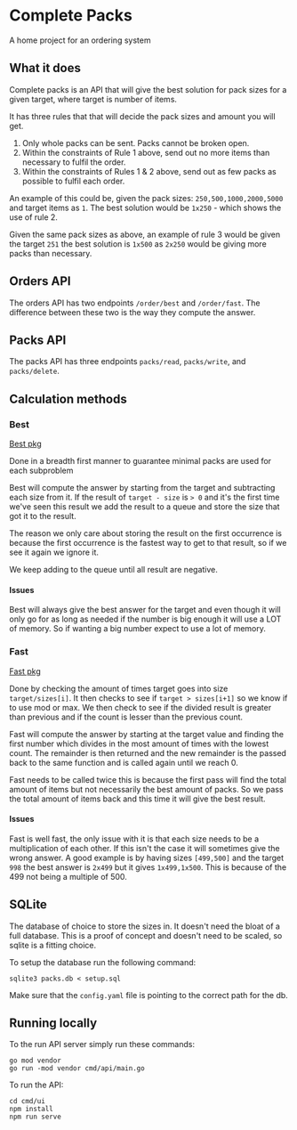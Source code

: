 # Complete Packs
A home project for an ordering system

## What it does
Complete packs is an API that will give the best solution for pack sizes for a given target, where target is number of items.

It has three rules that that will decide the pack sizes and amount you will get.

1. Only whole packs can be sent. Packs cannot be broken open.
2. Within the constraints of Rule 1 above, send out no more items than necessary to fulfil the
order.
3. Within the constraints of Rules 1 & 2 above, send out as few packs as possible to fulfil each
order.

An example of this could be, given the pack sizes: `250,500,1000,2000,5000` and target items as `1`. The best solution would be `1x250` - which shows the use of rule 2.

Given the same pack sizes as above, an example of rule 3 would be given the target `251` the best solution is `1x500` as `2x250` would be giving more packs than necessary.


## Orders API 
The orders API has two endpoints `/order/best` and `/order/fast`. The difference between these two is the way they compute the answer. 

## Packs API
The packs API has three endpoints `packs/read`, `packs/write`, and `packs/delete`.

## Calculation methods

### Best
[Best pkg](pkg/order/best)

Done in a breadth first manner to guarantee minimal packs are used for each subproblem

Best will compute the answer by starting from the target and subtracting each size from it. If the result of `target - size` is `> 0` and it's the first time we've seen this result we add the result to a queue and store the size that got it to the result. 

The reason we only care about storing the result on the first occurrence is because the first occurrence is the fastest way to get to that result, so if we see it again we ignore it.

We keep adding to the queue until all result are negative.

#### Issues
Best will always give the best answer for the target and even though it will only go for as long as needed if the number is big enough it will use a LOT of memory. So if wanting a big number expect to use a lot of memory.

### Fast
[Fast pkg](pkg/order/fast)

Done by checking the amount of times target goes into size `target/sizes[i]`. It then checks to see if `target > sizes[i+1]` so we know if to use mod or max. We then check to see if the divided result is greater than previous and if the count is lesser than the previous count.   

Fast will compute the answer by starting at the target value and finding the first number which divides in the most amount of times with the lowest count. The remainder is then returned and the new remainder is the passed back to the same function and is called again until we reach 0. 

Fast needs to be called twice this is because the first pass will find the total amount of items but not necessarily the best amount of packs. So we pass the total amount of items back and this time it will give the best result.

#### Issues
Fast is well fast, the only issue with it is that each size needs to be a multiplication of each other. If this isn't the case it will sometimes give the wrong answer. A good example is by having sizes `[499,500]` and the target `998` the best answer is `2x499` but it gives `1x499,1x500`. This is because of the 499 not being a multiple of 500.

## SQLite
The database of choice to store the sizes in. It doesn't need the bloat of a full database. This is a proof of concept and doesn't need to be scaled, so sqlite is a fitting choice.

To setup the database run the following command:
```
sqlite3 packs.db < setup.sql 
```
 
Make sure that the `config.yaml` file is pointing to the correct path for the db.

## Running locally
To the run API server simply run these commands: 

```
go mod vendor
go run -mod vendor cmd/api/main.go
``` 

To run the API:
```
cd cmd/ui
npm install
npm run serve
```